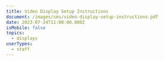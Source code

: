 ```yaml
---
title: Video Display Setup Instructions
document: /images/cms/video-display-setup-instructions.pdf
date: 2023-07-24T11:00:00.000Z
isMobile: false
topics:
  - displays
userTypes:
  - staff
---
```

